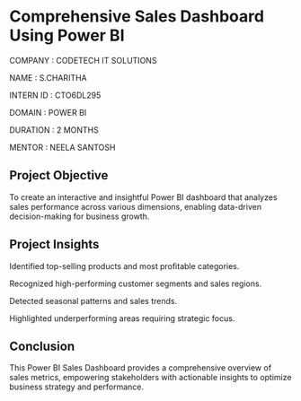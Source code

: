 
# Comprehensive Sales Dashboard Using Power BI

COMPANY : CODETECH IT SOLUTIONS 

NAME : S.CHARITHA

INTERN ID : CTO6DL295

DOMAIN : POWER BI 

DURATION : 2 MONTHS

MENTOR : NEELA SANTOSH


## Project Objective

To create an interactive and insightful Power BI dashboard that analyzes sales performance across various dimensions, enabling data-driven decision-making for business growth.


## Project Insights
Identified top-selling products and most profitable categories.

Recognized high-performing customer segments and sales regions.

Detected seasonal patterns and sales trends.

Highlighted underperforming areas requiring strategic focus.


## Conclusion
This Power BI Sales Dashboard provides a comprehensive overview of sales metrics, empowering stakeholders with actionable insights to optimize business strategy and performance.
